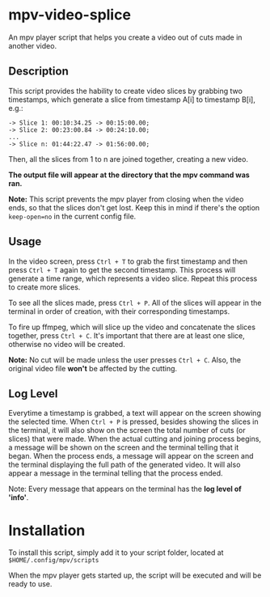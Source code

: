 # mpv-video-splice
An mpv player script that helps you create a video out of cuts made in another video.

## Description
This script provides the hability to create video slices by grabbing two
timestamps, which generate a slice from timestamp A[i] to timestamp B[i],
e.g.:
	
	-> Slice 1: 00:10:34.25 -> 00:15:00.00;
	-> Slice 2: 00:23:00.84 -> 00:24:10.00;
	...
	-> Slice n: 01:44:22.47 -> 01:56:00.00;
	

Then, all the slices from 1 to n are joined together, creating a new
video.

**The output file will appear at the directory that the mpv command was ran.**

**Note:** This script prevents the mpv player from closing when the video ends,
so that the slices don't get lost. Keep this in mind if there's the option
`keep-open=no` in the current config file.

## Usage
In the video screen, press `Ctrl + T` to grab the first timestamp and then
press `Ctrl + T` again to get the second timestamp. This process will generate
a time range, which represents a video slice. Repeat this process to create
more slices.

To see all the slices made, press `Ctrl + P`. All of the slices will appear
in the terminal in order of creation, with their corresponding timestamps.

To fire up ffmpeg, which will slice up the video and concatenate the slices
together, press `Ctrl + C`. It's important that there are at least one
slice, otherwise no video will be created.

**Note:** No cut will be made unless the user presses `Ctrl + C`.
Also, the original video file **won't** be affected by the cutting.

## Log Level
Everytime a timestamp is grabbed, a text will appear on the screen showing
the selected time.
When `Ctrl + P` is pressed, besides showing the slices in the terminal, 
it will also show on the screen the total number of cuts (or slices)
that were made.
When the actual cutting and joining process begins, a message will be shown
on the screen and the terminal telling that it began. When the process ends,
a message will appear on the screen and the terminal displaying the full path
of the generated video. It will also appear a message in the terminal telling
that the process ended.

Note: Every message that appears on the terminal has the **log level of 'info'**.


# Installation

To install this script, simply add it to your script folder, located at
`$HOME/.config/mpv/scripts`

When the mpv player gets started up, the script will be executed and will be ready to use.
